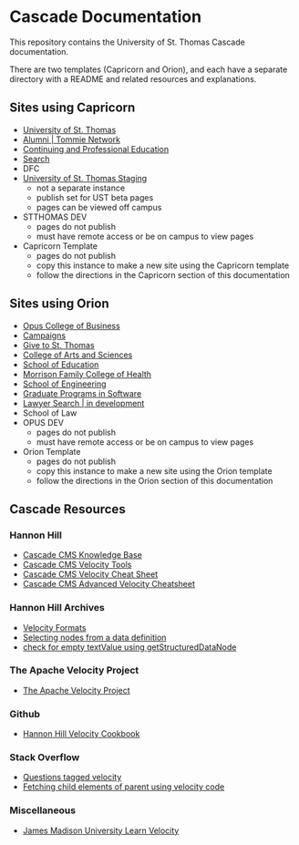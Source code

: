 # Cascade Documentation

This repository contains the University of St. Thomas Cascade documentation.

There are two templates (Capricorn and Orion), and each have a separate directory with a README and related resources and explanations.

## Sites using Capricorn

-   [University of St. Thomas](https://www.stthomas.edu/)
-   [Alumni | Tommie Network](https://alumni.stthomas.edu/)
-   [Continuing and Professional Education](https://cape.stthomas.edu/)
-   [Search](https://search.stthomas.edu/search/)
-   DFC
-   [University of St. Thomas Staging](https://staging.aws.stthomas.edu/)
    -   not a separate instance
    -   publish set for UST beta pages
    -   pages can be viewed off campus
-   STTHOMAS DEV
    -   pages do not publish
    -   must have remote access or be on campus to view pages
-   Capricorn Template
    -   pages do not publish
    -   copy this instance to make a new site using the Capricorn template
    -   follow the directions in the Capricorn section of this documentation

## Sites using Orion

-   [Opus College of Business](https://business.stthomas.edu/)
-   [Campaigns](https://campaigns.stthomas.edu/)
-   [Give to St. Thomas](https://give.stthomas.edu/)
-   [College of Arts and Sciences](https://cas.stthomas.edu/)
-   [School of Education](https://education.stthomas.edu/)
-   [Morrison Family College of Health](https://health.stthomas.edu/)
-   [School of Engineering](https://engineering.stthomas.edu/)
-   [Graduate Programs in Software](https://software.stthomas.edu/)
-   [Lawyer Search | in development](https://lawnet-cascade-dev.aws.stthomas.edu/lawyer-search/)
-   School of Law
-   OPUS DEV
    -   pages do not publish
    -   must have remote access or be on campus to view pages
-   Orion Template
    -   pages do not publish
    -   copy this instance to make a new site using the Orion template
    -   follow the directions in the Orion section of this documentation

## Cascade Resources

### Hannon Hill

-   [Cascade CMS Knowledge Base](https://www.hannonhill.com/cascadecms/latest/faqs/development/index.html)
-   [Cascade CMS Velocity Tools](https://www.hannonhill.com/cascadecms/latest/developing-in-cascade/script-formats/velocity-tools.html)
-   [Cascade CMS Velocity Cheat Sheet](https://www.hannonhill.com/cascadecms/latest/_docs/velocity-cheatsheet.pdf)
-   [Cascade CMS Advanced Velocity Cheatsheet](https://www.hannonhill.com/cascadecms/latest/_docs/advanced-velocity-cheatsheet.pdf)

### Hannon Hill Archives

-   [Velocity Formats](http://help-archives.hannonhill.com/discussions/velocity-formats)
-   [Selecting nodes from a data definition](http://help-archives.hannonhill.com/discussions/velocity-formats/14334-selecting-nodes-from-a-data-definition)
-   [check for empty textValue using getStructuredDataNode](http://help-archives.hannonhill.com/discussions/velocity-formats/14099-check-for-empty-textvalue-using-getstructureddatanode)

### The Apache Velocity Project

-   [The Apache Velocity Project](http://velocity.apache.org/engine/1.7/user-guide.html)

### Github

-   [Hannon Hill Velocity Cookbook](https://github.com/hannonhill/Velocity-Cookbook)

### Stack Overflow

-   [Questions tagged velocity](https://stackoverflow.com/questions/tagged/velocity)
-   [Fetching child elements of parent using velocity code](https://stackoverflow.com/questions/24827801/fetching-child-elements-of-parent-using-velocity-code)

### Miscellaneous

-   [James Madison University Learn Velocity](https://www.jmu.edu/cascade/LearnVelocity/index.shtml)

